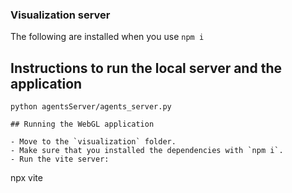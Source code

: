 ### Visualization server

The following are installed when you use `npm i` 

## Instructions to run the local server and the application
```
python agentsServer/agents_server.py

## Running the WebGL application

- Move to the `visualization` folder.
- Make sure that you installed the dependencies with `npm i`.
- Run the vite server:

```
npx vite
```